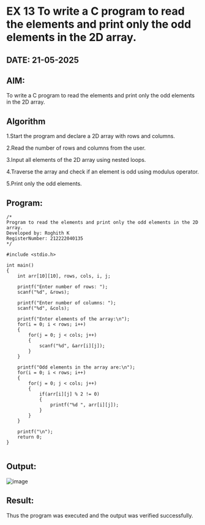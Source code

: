 # EX 13 To write a C program to read the elements and print only the odd elements in the 2D array.
## DATE: 21-05-2025
## AIM:
To write a C program to read the elements and print only the odd elements in the 2D array.

## Algorithm
1.Start the program and declare a 2D array with rows and columns.

2.Read the number of rows and columns from the user.

3.Input all elements of the 2D array using nested loops.

4.Traverse the array and check if an element is odd using modulus operator.

5.Print only the odd elements.   

## Program:
```
/*
Program to read the elements and print only the odd elements in the 2D array.
Developed by: Roghith K
RegisterNumber: 212222040135  
*/

#include <stdio.h>

int main()
{
    int arr[10][10], rows, cols, i, j;

    printf("Enter number of rows: ");
    scanf("%d", &rows);

    printf("Enter number of columns: ");
    scanf("%d", &cols);

    printf("Enter elements of the array:\n");
    for(i = 0; i < rows; i++)
    {
        for(j = 0; j < cols; j++)
        {
            scanf("%d", &arr[i][j]);
        }
    }

    printf("Odd elements in the array are:\n");
    for(i = 0; i < rows; i++)
    {
        for(j = 0; j < cols; j++)
        {
            if(arr[i][j] % 2 != 0)
            {
                printf("%d ", arr[i][j]);
            }
        }
    }

    printf("\n");
    return 0;
}


```

## Output:
![image](https://github.com/user-attachments/assets/61232fe3-027a-44d9-ab06-e091a04693be)



## Result:
Thus the program was executed and the output was verified successfully.
